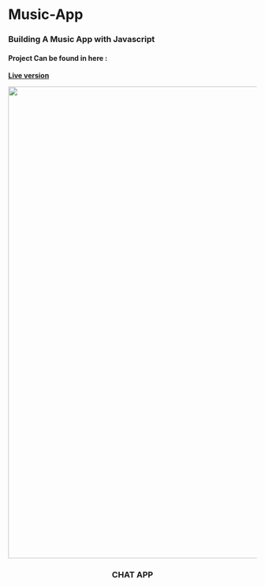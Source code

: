 # Music-App

### Building A Music App with Javascript


 #### Project Can be found in here :
 **[Live version](https://rawcdn.githack.com/codershona/Music-App/38a400e65cd6d841daa8cce38a0ce8fbd7f3c42d/index.html)**

<p align="center">
	
<img src="https://user-images.githubusercontent.com/57604500/121789581-69e5b100-cbd7-11eb-8d64-4bffc1e4a74a.pngcb83-11eb-8bf9-ce406950a0fc.png" width=956>
<br />
<h3 align="center">CHAT APP</h3>
</p>
